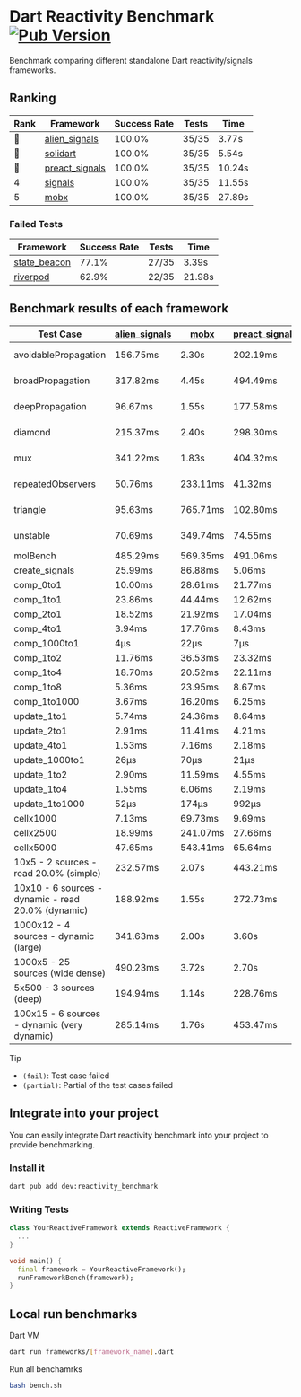 # Dart Reactivity Benchmark [![Pub Version](https://img.shields.io/pub/v/reactivity_benchmark)](https://pub.dev/packages/reactivity_benchmark)

Benchmark comparing different standalone Dart reactivity/signals frameworks.

## Ranking

<!-- ranking start -->
| Rank | Framework | Success Rate | Tests | Time |
|------|-----------|--------------|-------|------|
| 🥇 | [alien_signals](https://github.com/medz/alien-signals-dart) | 100.0% | 35/35 | 3.77s |
| 🥈 | [solidart](https://github.com/nank1ro/solidart) | 100.0% | 35/35 | 5.54s |
| 🥉 | [preact_signals](https://pub.dev/packages/preact_signals) | 100.0% | 35/35 | 10.24s |
| 4 | [signals](https://github.com/rodydavis/signals.dart) | 100.0% | 35/35 | 11.55s |
| 5 | [mobx](https://github.com/mobxjs/mobx.dart) | 100.0% | 35/35 | 27.89s |

<!-- ranking end -->

### **Failed Tests**

<!-- fail start -->
| Framework | Success Rate | Tests | Time |
|-----------|--------------|-------|------|
| [state_beacon](https://github.com/jinyus/dart_beacon) | 77.1% | 27/35 | 3.39s |
| [riverpod](https://github.com/rrousselGit/riverpod) | 62.9% | 22/35 | 21.98s |

<!-- fail end -->

## Benchmark results of each framework

<!-- test-case start -->
| Test Case | [alien_signals](https://github.com/medz/alien-signals-dart) | [mobx](https://github.com/mobxjs/mobx.dart) | [preact_signals](https://pub.dev/packages/preact_signals) | [riverpod](https://github.com/rrousselGit/riverpod) | [signals](https://github.com/rodydavis/signals.dart) | [solidart](https://github.com/nank1ro/solidart) | [state_beacon](https://github.com/jinyus/dart_beacon) |
|---|---|---|---|---|---|---|---|
| avoidablePropagation | 156.75ms | 2.30s | 202.19ms | 1.38s | 206.11ms | 290.95ms | 150.05ms (fail) |
| broadPropagation | 317.82ms | 4.45s | 494.49ms | 79.63ms (fail) | 449.18ms | 520.38ms | 6.16ms (fail) |
| deepPropagation | 96.67ms | 1.55s | 177.58ms | 1.86s (fail) | 174.15ms | 170.87ms | 140.62ms (fail) |
| diamond | 215.37ms | 2.40s | 298.30ms | 2.47s (fail) | 279.32ms | 358.88ms | 184.08ms (fail) |
| mux | 341.22ms | 1.83s | 404.32ms | 548.77ms (fail) | 410.00ms | 441.12ms | 196.24ms (fail) |
| repeatedObservers | 50.76ms | 233.11ms | 41.32ms | 373.71ms (fail) | 45.18ms | 86.10ms | 52.51ms (fail) |
| triangle | 95.63ms | 765.71ms | 102.80ms | 869.32ms (fail) | 106.70ms | 116.37ms | 76.41ms (fail) |
| unstable | 70.69ms | 349.74ms | 74.55ms | 618.44ms (fail) | 79.14ms | 102.44ms | 339.82ms (fail) |
| molBench | 485.29ms | 569.35ms | 491.06ms | 10.97ms | 485.69ms | 501.45ms | 1.31ms |
| create_signals | 25.99ms | 86.88ms | 5.06ms | 24.41ms | 25.56ms | 34.57ms | 64.16ms |
| comp_0to1 | 10.00ms | 28.61ms | 21.77ms | 14.01ms | 11.30ms | 30.35ms | 60.43ms |
| comp_1to1 | 23.86ms | 44.44ms | 12.62ms | 22.81ms | 27.33ms | 40.09ms | 54.33ms |
| comp_2to1 | 18.52ms | 21.92ms | 17.04ms | 24.15ms | 11.83ms | 13.04ms | 39.32ms |
| comp_4to1 | 3.94ms | 17.76ms | 8.43ms | 5.90ms | 1.84ms | 34.17ms | 16.14ms |
| comp_1000to1 | 4μs | 22μs | 7μs | 4μs | 5μs | 31μs | 41μs |
| comp_1to2 | 11.76ms | 36.53ms | 23.32ms | 11.79ms | 21.30ms | 29.33ms | 43.82ms |
| comp_1to4 | 18.70ms | 20.52ms | 22.11ms | 23.24ms | 9.33ms | 26.27ms | 42.95ms |
| comp_1to8 | 5.36ms | 23.95ms | 8.67ms | 4.84ms | 12.37ms | 17.85ms | 42.46ms |
| comp_1to1000 | 3.67ms | 16.20ms | 6.25ms | 4.03ms | 6.94ms | 16.03ms | 38.05ms |
| update_1to1 | 5.74ms | 24.36ms | 8.64ms | 85.40ms | 8.91ms | 15.58ms | 5.68ms |
| update_2to1 | 2.91ms | 11.41ms | 4.21ms | 44.73ms | 4.49ms | 7.79ms | 2.82ms |
| update_4to1 | 1.53ms | 7.16ms | 2.18ms | 20.92ms | 2.34ms | 3.83ms | 1.42ms |
| update_1000to1 | 26μs | 70μs | 21μs | 174μs | 22μs | 38μs | 15μs |
| update_1to2 | 2.90ms | 11.59ms | 4.55ms | 42.69ms | 4.47ms | 7.66ms | 2.84ms |
| update_1to4 | 1.55ms | 6.06ms | 2.19ms | 20.49ms | 2.25ms | 3.85ms | 1.43ms |
| update_1to1000 | 52μs | 174μs | 992μs | 117μs | 42μs | 170μs | 371μs |
| cellx1000 | 7.13ms | 69.73ms | 9.69ms | N/A | 9.57ms | 14.76ms | 5.21ms |
| cellx2500 | 18.99ms | 241.07ms | 27.66ms | N/A | 30.79ms | 34.54ms | 23.96ms |
| cellx5000 | 47.65ms | 543.41ms | 65.64ms | N/A | 66.86ms | 78.91ms | 65.08ms |
| 10x5 - 2 sources - read 20.0% (simple) | 232.57ms | 2.07s | 443.21ms | 2.19s | 521.15ms | 399.56ms | 239.09ms |
| 10x10 - 6 sources - dynamic - read 20.0% (dynamic) | 188.92ms | 1.55s | 272.73ms | 1.49s (partial) | 282.95ms | 262.12ms | 202.22ms |
| 1000x12 - 4 sources - dynamic (large) | 341.63ms | 2.00s | 3.60s | 2.55s (partial) | 3.99s | 467.59ms | 331.02ms |
| 1000x5 - 25 sources (wide dense) | 490.23ms | 3.72s | 2.70s | 4.13s | 3.57s | 754.12ms | 499.00ms |
| 5x500 - 3 sources (deep) | 194.94ms | 1.14s | 228.76ms | 1.34s | 223.00ms | 274.90ms | 205.41ms |
| 100x15 - 6 sources - dynamic (very dynamic) | 285.14ms | 1.76s | 453.47ms | 1.73s (partial) | 480.61ms | 388.44ms | 259.41ms |

<!-- test-case end -->

> [!TIP]
> - `(fail)`: Test case failed
> - `(partial)`: Partial of the test cases failed

## Integrate into your project

You can easily integrate Dart reactivity benchmark into your project to provide benchmarking.

### Install it

```bash
dart pub add dev:reactivity_benchmark
```

### Writing Tests

```dart
class YourReactiveFramework extends ReactiveFramework {
  ...
}

void main() {
  final framework = YourReactiveFramework();
  runFrameworkBench(framework);
}
```

## Local run benchmarks

Dart VM
```bash
dart run frameworks/[framework_name].dart
```

Run all benchamrks
```bash
bash bench.sh
```
